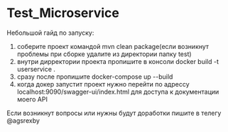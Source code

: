 # Test_Microservice
Небольшой гайд по запуску:
1) соберите проект командой mvn clean package(если возникнут проблемы при сборке удалите из директории папку test)
2) внутри дирректории проекта пропишите в консоли docker build -t userservice .
3) сразу после пропишите docker-compose up --build
4) когда докер запустит проект нужно перейти по адрессу localhost:9090/swagger-ui/index.html для доступа к документации моего API

Если возникнут вопросы или нужны будут доработки пишите в телегу @agsrexby
